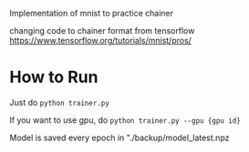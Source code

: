 Implementation of mnist to practice chainer

changing code to chainer format from tensorflow https://www.tensorflow.org/tutorials/mnist/pros/

# How to Run
Just do ```python trainer.py```

If you want to use gpu, do
```python trainer.py --gpu {gpu id}```

Model is saved every epoch in "./backup/model_latest.npz